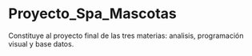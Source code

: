# Proyecto_Spa_Mascotas
Constituye al proyecto final de las tres materias: analisis, programación visual y base datos.
